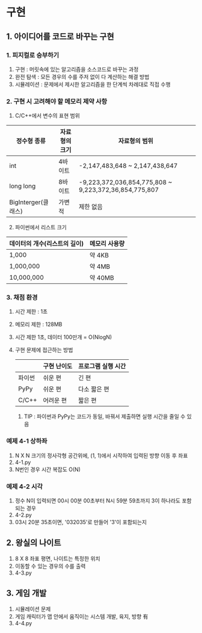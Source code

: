 # 구현
## 1. 아이디어를 코드로 바꾸는 구현
### 1. 피지컬로 승부하기
   1. 구현 : 머릿속에 있는 알고리즘을 소스코드로 바꾸는 과정
   2. 완전 탐색 : 모든 경우의 수를 주저 없이 다 계산하는 해결 방법
   3. 시뮬레이션 : 문제에서 제시한 알고리즘을 한 단계씩 차례대로 직접 수행
### 2. 구현 시 고려해야 할 메모리 제약 사항
   1. C/C++에서 변수의 표현 범위
   
   |정수형 종류 | 자료형의 크기|자료형의 범위|
   |-----|----|----|
   |int|4바이트|-2,147,483,648 ~ 2,147,438,647|
   |long long|8바이트|-9,223,372,036,854,775,808 ~ 9,223,372,36,854,775,807|
   |BigInterger(클래스)|가변적|제한 없음|
   
   2. 파이썬에서 리스트 크기

   |데이터의 개수(리스트의 길이) | 메모리 사용량|
   |-----|----|
   |1,000|약 4KB|
   |1,000,000|약 4MB|
   |10,000,000|약 40MB|
### 3. 채점 환경
   1. 시간 제한 : 1초
   2. 메모리 제한 : 128MB
   3. 시간 제한 1초, 데이터 100만개 = O(NlogN)
   4. 구현 문제에 접근하는 방법

      ||구현 난이도|프로그램 실행 시간|
      |-----|----|----|
      |파이썬|쉬운 편|긴 편|
      |PyPy|쉬운 편|다소 짧은 편|
      |C/C++|어려운 편|짧은 편|
      1. TIP : 파이썬과 PyPy는 코드가 동일, 바꿔서 제출하면 실행 시간을 줄일 수 있음
      
### 예제 4-1 상하좌
   1. N X N 크기의 정사각형 공간위에, (1, 1)에서 시작하여 입력된 방향 이동 후 좌표
   2. 4-1.py
   3. N번인 경우 시간 복잡도 O(N)

### 예제 4-2 시각
   1. 정수 N이 입력되면 00시 00분 00초부터 N시 59분 59초까지 3이 하나라도 포함되는 경우
   2. 4-2.py
   3. 03시 20분 35초이면, '032035'로 만들어 '3'이 포함되는지

## 2. 왕실의 나이트
   1. 8 X 8 좌표 평면, 나이트는 특정한 위치
   2. 이동할 수 있는 경우의 수를 출력
   3. 4-3.py

## 3. 게임 개발
   1. 시뮬레이션 문제
   2. 게임 캐릭터가 맵 안에서 움직이는 시스템 개발, 육지, 방향 有
   3. 4-4.py




